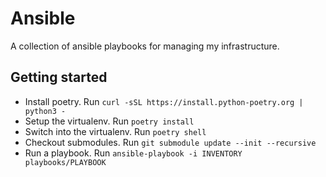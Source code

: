 # Ansible

A collection of ansible playbooks for managing my infrastructure.

## Getting started

- Install poetry. Run `curl -sSL https://install.python-poetry.org | python3 -`
- Setup the virtualenv. Run `poetry install`
- Switch into the virtualenv. Run `poetry shell`
- Checkout submodules. Run `git submodule update --init --recursive`
- Run a playbook. Run `ansible-playbook -i INVENTORY playbooks/PLAYBOOK`
